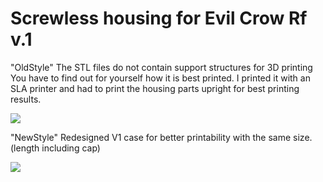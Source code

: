 # Screwless housing for Evil Crow Rf v.1

"OldStyle"
The STL files do not contain support structures for 3D printing
You have to find out for yourself how it is best printed. 
I printed it with an SLA printer and had to print the housing parts upright for best printing results.

<img src="https://github.com/joelsernamoreno/EvilCrow-RF/blob/main/3D_Case_Satan/img/V1_CASE_3.jpg"/>

"NewStyle"
Redesigned V1 case for better printability with the same size.(length including cap)

<img src="https://github.com/joelsernamoreno/EvilCrow-RF/blob/main/3D_Case_Satan/img/V1_CASE_New_Style_3.jpg"/>

